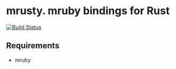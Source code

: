 # mrusty. mruby bindings for Rust
[![Build Status](https://travis-ci.org/dragostis/mrusty.svg?branch=master)](https://travis-ci.org/dragostis/mrusty)

## Requirements
- mruby
